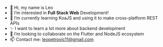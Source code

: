 - 👋 Hi, my name is Leo
- 👀 I’m interested in **Full Stack Web** Development!
- 🌱 I’m currently learning KoaJS and using it to make cross-platform REST APIs
- ✨ I want to learn a lot more about backend development
- 💞️ I’m looking to collaborate on the Flutter and NodeJS ecosystem
- 📫 Contact me: leopetrovic11@gmail.com
